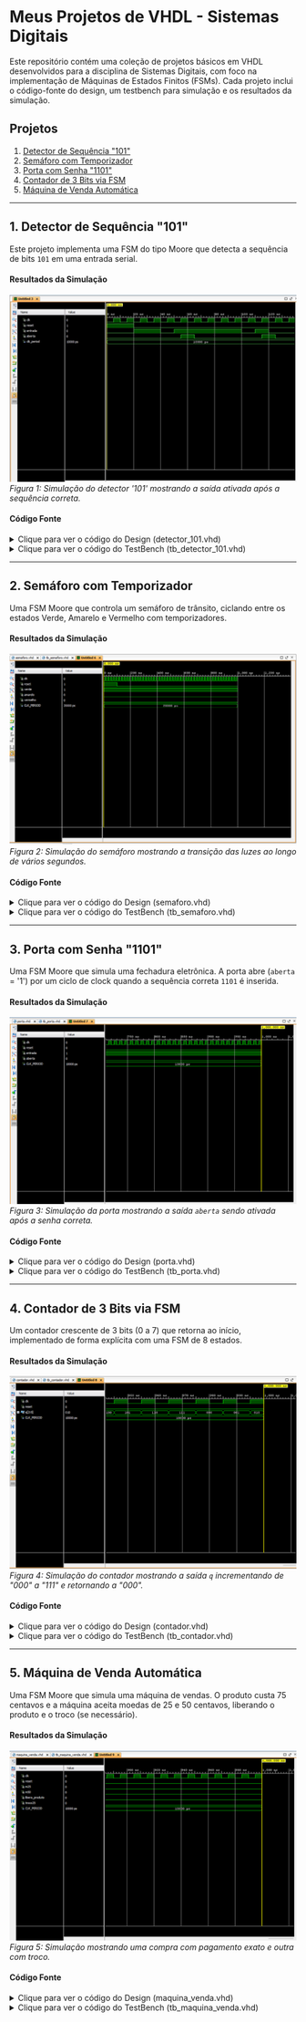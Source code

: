 # Meus Projetos de VHDL - Sistemas Digitais

Este repositório contém uma coleção de projetos básicos em VHDL desenvolvidos para a disciplina de Sistemas Digitais, com foco na implementação de Máquinas de Estados Finitos (FSMs). Cada projeto inclui o código-fonte do design, um testbench para simulação e os resultados da simulação.

## Projetos

1.  [Detector de Sequência "101"](#1-detector-de-sequência-101)
2.  [Semáforo com Temporizador](#2-semáforo-com-temporizador)
3.  [Porta com Senha "1101"](#3-porta-com-senha-1101)
4.  [Contador de 3 Bits via FSM](#4-contador-de-3-bits-via-fsm)
5.  [Máquina de Venda Automática](#5-máquina-de-venda-automática)

---

## 1. Detector de Sequência "101"

Este projeto implementa uma FSM do tipo Moore que detecta a sequência de bits `101` em uma entrada serial.

#### Resultados da Simulação
![Simulação do Detector 101](detector.jpeg)
*Figura 1: Simulação do detector '101' mostrando a saída ativada após a sequência correta.*

#### Código Fonte
<details>
<summary>Clique para ver o código do Design (detector_101.vhd)</summary>

```vhdl
-- Código do detector_101.vhd
library IEEE;
use IEEE.STD_LOGIC_1164.ALL;

entity detector_101 is
    Port (
        clk     : in  STD_LOGIC;
        reset   : in  STD_LOGIC;
        entrada : in  STD_LOGIC;
        saida   : out STD_LOGIC
    );
end detector_101;

architecture Behavioral of detector_101 is
    type state_type is (S0, S1, S2, S3);
    signal estado, prox_estado : state_type;
begin
    process(clk, reset)
    begin
        if reset = '1' then
            estado <= S0;
        elsif rising_edge(clk) then
            estado <= prox_estado;
        end if;
    end process;

    process(estado, entrada)
    begin
        saida <= '0';
        prox_estado <= S0;
        case estado is
            when S0 =>
                if entrada = '1' then prox_estado <= S1;
                else prox_estado <= S0; end if;
            when S1 =>
                if entrada = '0' then prox_estado <= S2;
                else prox_estado <= S1; end if;
            when S2 =>
                if entrada = '1' then prox_estado <= S3;
                else prox_estado <= S0; end if;
            when S3 =>
                saida <= '1';
                if entrada = '1' then prox_estado <= S1;
                else prox_estado <= S2; end if;
        end case;
    end process;
end Behavioral;
```
</details>

<details>
<summary>Clique para ver o código do TestBench (tb_detector_101.vhd)</summary>

```vhdl
-- Código do tb_detector_101.vhd
library IEEE;
use IEEE.STD_LOGIC_1164.ALL;

entity tb_detector_101 is
end tb_detector_101;

architecture Behavioral of tb_detector_101 is
    signal clk     : STD_LOGIC := '0';
    signal reset   : STD_LOGIC := '1';
    signal entrada : STD_LOGIC := '0';
    signal saida   : STD_LOGIC;
    constant clk_period : time := 10 ns;
begin
    uut: entity work.detector_101
        port map (
            clk => clk, reset => reset,
            entrada => entrada, saida => saida
        );

    clk_process : process
    begin
        clk <= '0'; wait for clk_period/2;
        clk <= '1'; wait for clk_period/2;
    end process;

    stim_proc: process
    begin
        reset <= '1'; wait for 2*clk_period;
        reset <= '0'; wait for clk_period;
        
        -- Testa a sequência "101"
        entrada <= '1'; wait for clk_period;
        entrada <= '0'; wait for clk_period;
        entrada <= '1'; wait for clk_period;
        entrada <= '0'; wait for 5*clk_period;
        
        wait;
    end process;
end Behavioral;
```
</details>

---

## 2. Semáforo com Temporizador

Uma FSM Moore que controla um semáforo de trânsito, ciclando entre os estados Verde, Amarelo e Vermelho com temporizadores.

#### Resultados da Simulação

![Simulação do Semáforo](semaforo.png)
*Figura 2: Simulação do semáforo mostrando a transição das luzes ao longo de vários segundos.*

#### Código Fonte

<details>
<summary>Clique para ver o código do Design (semaforo.vhd)</summary>

```vhdl
-- Código do semaforo.vhd
library IEEE;
use IEEE.STD_LOGIC_1164.ALL;
use IEEE.NUMERIC_STD.ALL;

entity semaforo is
    Port ( 
        clk      : in  STD_LOGIC;
        reset    : in  STD_LOGIC;
        verde    : out STD_LOGIC;
        amarelo  : out STD_LOGIC;
        vermelho : out STD_LOGIC
    );
end semaforo;

architecture Behavioral of semaforo is
    constant CLK_FREQ : integer := 50_000_000; 
    constant TEMPO_VERDE   : integer := 5;
    constant TEMPO_AMARELO : integer := 2;
    constant TEMPO_VERMELHO: integer := 5;

    type state_type is (SVERDE, SAMARELO, SVERMELHO);
    signal estado   : state_type;
    signal contador : integer range 0 to CLK_FREQ * TEMPO_VERDE;
begin
    process(clk, reset)
    begin
        if reset = '1' then
            estado <= SVERDE;
            contador <= 0;
        elsif rising_edge(clk) then
            case estado is
                when SVERDE =>
                    if contador = (CLK_FREQ * TEMPO_VERDE) - 1 then
                        estado <= SAMARELO;
                        contador <= 0;
                    else
                        contador <= contador + 1;
                    end if;
                when SAMARELO =>
                    if contador = (CLK_FREQ * TEMPO_AMARELO) - 1 then
                        estado <= SVERMELHO;
                        contador <= 0;
                    else
                        contador <= contador + 1;
                    end if;
                when SVERMELHO =>
                    if contador = (CLK_FREQ * TEMPO_VERMELHO) - 1 then
                        estado <= SVERDE;
                        contador <= 0;
                    else
                        contador <= contador + 1;
                    end if;
            end case;
        end if;
    end process;

    process(estado)
    begin
        case estado is
            when SVERDE =>
                verde <= '1'; amarelo <= '0'; vermelho <= '0';
            when SAMARELO =>
                verde <= '0'; amarelo <= '1'; vermelho <= '0';
            when SVERMELHO =>
                verde <= '0'; amarelo <= '0'; vermelho <= '1';
        end case;
    end process;
end Behavioral;
```
</details>

<details>
<summary>Clique para ver o código do TestBench (tb_semaforo.vhd)</summary>

```vhdl
-- Código do tb_semaforo.vhd
library IEEE;
use IEEE.STD_LOGIC_1164.ALL;

entity tb_semaforo is
end tb_semaforo;

architecture Behavioral of tb_semaforo is
    signal clk      : STD_LOGIC := '0';
    signal reset    : STD_LOGIC;
    signal verde    : STD_LOGIC;
    signal amarelo  : STD_LOGIC;
    signal vermelho : STD_LOGIC;
    constant CLK_PERIOD : time := 20 ns;
begin
    uut: entity work.semaforo
        port map (
            clk => clk, reset => reset, verde => verde,
            amarelo => amarelo, vermelho => vermelho
        );

    clk_process : process
    begin
        clk <= '0'; wait for CLK_PERIOD / 2;
        clk <= '1'; wait for CLK_PERIOD / 2;
    end process;

    stimulus_process : process
    begin
        reset <= '1'; wait for 100 ns;
        reset <= '0';
        wait for 15 sec;
        wait; 
    end process;
end Behavioral;
```
</details>

---

## 3. Porta com Senha "1101"

Uma FSM Moore que simula uma fechadura eletrônica. A porta abre (`aberta` = '1') por um ciclo de clock quando a sequência correta `1101` é inserida.

#### Resultados da Simulação
![Simulação da Porta com Senha](porta.png)
*Figura 3: Simulação da porta mostrando a saída `aberta` sendo ativada após a senha correta.*

#### Código Fonte
<details>
<summary>Clique para ver o código do Design (porta.vhd)</summary>

```vhdl
-- Código do porta.vhd
library IEEE;
use IEEE.STD_LOGIC_1164.ALL;

entity porta is
    Port (
        clk     : in  STD_LOGIC;
        reset   : in  STD_LOGIC;
        entrada : in  STD_LOGIC;
        aberta  : out STD_LOGIC
    );
end porta;

architecture moore of porta is
    type state_type is (S0, S1, S11, S110, S1101);
    signal estado, prox_estado : state_type;
begin
    process(clk, reset)
    begin
        if reset = '1' then
            estado <= S0;
        elsif rising_edge(clk) then
            estado <= prox_estado;
        end if;
    end process;

    process(estado, entrada)
    begin
        aberta <= '0';
        case estado is
            when S0 =>
                if entrada = '1' then prox_estado <= S1;
                else prox_estado <= S0; end if;
            when S1 =>
                if entrada = '1' then prox_estado <= S11;
                else prox_estado <= S0; end if;
            when S11 =>
                if entrada = '0' then prox_estado <= S110;
                else prox_estado <= S11; end if;
            when S110 =>
                if entrada = '1' then prox_estado <= S1101;
                else prox_estado <= S0; end if;
            when S1101 =>
                aberta <= '1';
                if entrada = '1' then prox_estado <= S1;
                else prox_estado <= S0; end if;
        end case;
    end process;
end moore;
```
</details>

<details>
<summary>Clique para ver o código do TestBench (tb_porta.vhd)</summary>

```vhdl
-- Código do tb_porta.vhd
library IEEE;
use IEEE.STD_LOGIC_1164.ALL;

entity tb_porta is
end tb_porta;

architecture Behavioral of tb_porta is
    signal clk     : STD_LOGIC := '0';
    signal reset   : STD_LOGIC;
    signal entrada : STD_LOGIC;
    signal aberta  : STD_LOGIC;
    constant CLK_PERIOD : time := 10 ns;
begin
    uut: entity work.porta
        port map (
            clk => clk, reset => reset,
            entrada => entrada, aberta => aberta
        );

    clk_process : process
    begin
        clk <= '0'; wait for CLK_PERIOD / 2;
        clk <= '1'; wait for CLK_PERIOD / 2;
    end process;

    stimulus_process : process
    begin
        reset <= '1'; entrada <= '0'; wait for 2 * CLK_PERIOD;
        reset <= '0'; wait for CLK_PERIOD;

        -- Teste 1: Senha CORRETA (1101)
        entrada <= '1'; wait for CLK_PERIOD;
        entrada <= '1'; wait for CLK_PERIOD;
        entrada <= '0'; wait for CLK_PERIOD;
        entrada <= '1'; wait for CLK_PERIOD;
        wait for 2 * CLK_PERIOD;

        -- Teste 2: Senha com SOBREPOSIÇÃO (11101)
        entrada <= '1'; wait for CLK_PERIOD;
        entrada <= '1'; wait for CLK_PERIOD;
        entrada <= '1'; wait for CLK_PERIOD;
        entrada <= '0'; wait for CLK_PERIOD;
        entrada <= '1'; wait for CLK_PERIOD;
        wait for 2 * CLK_PERIOD;

        wait;
    end process;
end Behavioral;
```
</details>

---

## 4. Contador de 3 Bits via FSM

Um contador crescente de 3 bits (0 a 7) que retorna ao início, implementado de forma explícita com uma FSM de 8 estados.

#### Resultados da Simulação
![Simulação do Contador de 3 bits](contador.png)
*Figura 4: Simulação do contador mostrando a saída `q` incrementando de "000" a "111" e retornando a "000".*

#### Código Fonte
<details>
<summary>Clique para ver o código do Design (contador.vhd)</summary>

```vhdl
-- Código do contador.vhd
library IEEE;
use IEEE.STD_LOGIC_1164.ALL;

entity contador is
    Port (
        clk   : in  STD_LOGIC;
        reset : in  STD_LOGIC;
        q     : out STD_LOGIC_VECTOR(2 downto 0)
    );
end contador;

architecture moore of contador is
    type state_type is (S000, S001, S010, S011, S100, S101, S110, S111);
    signal estado, prox_estado : state_type;
begin
    process(clk, reset)
    begin
        if reset = '1' then
            estado <= S000;
        elsif rising_edge(clk) then
            estado <= prox_estado;
        end if;
    end process;

    process(estado)
    begin
        case estado is
            when S000 => q <= "000"; prox_estado <= S001;
            when S001 => q <= "001"; prox_estado <= S010;
            when S010 => q <= "010"; prox_estado <= S011;
            when S011 => q <= "011"; prox_estado <= S100;
            when S100 => q <= "100"; prox_estado <= S101;
            when S101 => q <= "101"; prox_estado <= S110;
            when S110 => q <= "110"; prox_estado <= S111;
            when S111 => q <= "111"; prox_estado <= S000;
        end case;
    end process;
end moore;
```
</details>

<details>
<summary>Clique para ver o código do TestBench (tb_contador.vhd)</summary>

```vhdl
-- Código do tb_contador.vhd
library IEEE;
use IEEE.STD_LOGIC_1164.ALL;

entity tb_contador is
end tb_contador;

architecture Behavioral of tb_contador is
    signal clk   : STD_LOGIC := '0';
    signal reset : STD_LOGIC;
    signal q     : STD_LOGIC_VECTOR(2 downto 0);
    constant CLK_PERIOD : time := 10 ns;
begin
    uut: entity work.contador
        port map (
            clk => clk, reset => reset, q => q
        );

    clk_process : process
    begin
        clk <= '0'; wait for CLK_PERIOD / 2;
        clk <= '1'; wait for CLK_PERIOD / 2;
    end process;

    stimulus_process : process
    begin
        reset <= '1'; wait for 2 * CLK_PERIOD;
        reset <= '0';
        wait for 15 * CLK_PERIOD;
        wait;
    end process;
end Behavioral;
```
</details>

---

## 5. Máquina de Venda Automática

Uma FSM Moore que simula uma máquina de vendas. O produto custa 75 centavos e a máquina aceita moedas de 25 e 50 centavos, liberando o produto e o troco (se necessário).

#### Resultados da Simulação
![Simulação da Máquina de Venda](maquina_venda.png)
*Figura 5: Simulação mostrando uma compra com pagamento exato e outra com troco.*

#### Código Fonte
<details>
<summary>Clique para ver o código do Design (maquina_venda.vhd)</summary>

```vhdl
-- Código do maquina_venda.vhd
library IEEE;
use IEEE.STD_LOGIC_1164.ALL;

entity maquina_venda is
    Port (
        clk            : in  STD_LOGIC;
        reset          : in  STD_LOGIC;
        m25            : in  STD_LOGIC;
        m50            : in  STD_LOGIC;
        libera_produto : out STD_LOGIC;
        troco25        : out STD_LOGIC
    );
end maquina_venda;

architecture moore of maquina_venda is
    type state_type is (S0_INICIAL, S25, S50, S75_PRODUTO, S100_TROCO);
    signal estado, prox_estado : state_type;
begin
    process(clk, reset)
    begin
        if reset = '1' then
            estado <= S0_INICIAL;
        elsif rising_edge(clk) then
            estado <= prox_estado;
        end if;
    end process;

    process(estado, m25, m50)
    begin
        libera_produto <= '0';
        troco25 <= '0';
        prox_estado <= estado;
        case estado is
            when S0_INICIAL =>
                if m25 = '1' then prox_estado <= S25;
                elsif m50 = '1' then prox_estado <= S50; end if;
            when S25 =>
                if m25 = '1' then prox_estado <= S50;
                elsif m50 = '1' then prox_estado <= S75_PRODUTO; end if;
            when S50 =>
                if m25 = '1' then prox_estado <= S75_PRODUTO;
                elsif m50 = '1' then prox_estado <= S100_TROCO; end if;
            when S75_PRODUTO =>
                libera_produto <= '1';
                prox_estado <= S0_INICIAL;
            when S100_TROCO =>
                libera_produto <= '1';
                troco25 <= '1';
                prox_estado <= S0_INICIAL;
        end case;
    end process;
end moore;
```
</details>

<details>
<summary>Clique para ver o código do TestBench (tb_maquina_venda.vhd)</summary>

```vhdl
-- Código do tb_maquina_venda.vhd
library IEEE;
use IEEE.STD_LOGIC_1164.ALL;

entity tb_maquina_venda is
end tb_maquina_venda;

architecture Behavioral of tb_maquina_venda is
    signal clk            : STD_LOGIC := '0';
    signal reset          : STD_LOGIC;
    signal m25            : STD_LOGIC;
    signal m50            : STD_LOGIC;
    signal libera_produto : STD_LOGIC;
    signal troco25        : STD_LOGIC;
    constant CLK_PERIOD : time := 10 ns;
begin
    uut: entity work.maquina_venda
        port map (
            clk => clk, reset => reset, m25 => m25, m50 => m50,
            libera_produto => libera_produto, troco25 => troco25
        );

    clk_process : process
    begin
        clk <= '0'; wait for CLK_PERIOD / 2;
        clk <= '1'; wait for CLK_PERIOD / 2;
    end process;

    stimulus_process : process
    begin
        reset <= '1'; m25 <= '0'; m50 <= '0';
        wait for 2 * CLK_PERIOD;
        reset <= '0';
        wait for CLK_PERIOD;

        -- Teste 1: Pagamento exato (50c + 25c)
        m50 <= '1'; wait for CLK_PERIOD;
        m50 <= '0'; wait for CLK_PERIOD;
        m25 <= '1'; wait for CLK_PERIOD;
        m25 <= '0';
        wait for 5 * CLK_PERIOD;

        -- Teste 2: Pagamento com troco (50c + 50c)
        m50 <= '1'; wait for CLK_PERIOD;
        m50 <= '0'; wait for CLK_PERIOD;
        m50 <= '1'; wait for CLK_PERIOD;
        m50 <= '0';
        wait for 5 * CLK_PERIOD;
        
        wait;
    end process;
end Behavioral;
```
</details>
